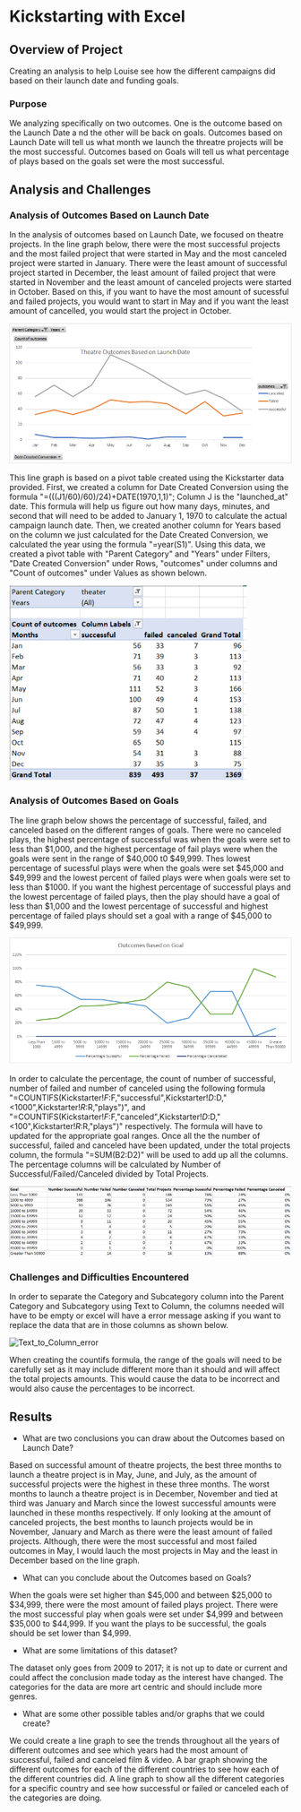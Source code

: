 # Kickstarting with Excel

## Overview of Project
Creating an analysis to help Louise see how the different campaigns did based on their launch date and funding goals. 

### Purpose
We analyzing specifically on two outcomes. One is the outcome based on the Launch Date a nd the other will be back on goals. Outcomes based on Launch Date will tell us what month we launch the threatre projects will be the most successful. Outcomes based on Goals will tell us what percentage of plays based on the goals set were the most successful.

## Analysis and Challenges

### Analysis of Outcomes Based on Launch Date
In the analysis of outcomes based on Launch Date, we focused on theatre projects. In the line graph below, there were the most successful projects and the most failed project that were started in May and the most canceled project were started in January. There were the least amount of successful project started in December, the least amount of failed project that were started in November and the least amount of canceled projects were started in October. Based on this, if you want to have the most amount of sucessful and failed projects, you would want to start in May and if you want the least amount of cancelled, you would start the project in October. 

![Theater_Outcomes_vs_Launch](/Resources/Theater_Outcomes_vs_Launch.png)

This line graph is based on a pivot table created using the Kickstarter data provided. First, we created a column for Date Created Conversion using the formula "=(((J1/60)/60)/24)+DATE(1970,1,1)"; Column J is the "launched_at" date. This formula will help us figure out how many days, minutes, and second that will need to be added to January 1, 1970 to calculate the actual campaign launch date. Then, we created another column for Years based on the column we just calculated for the Date Created Conversion, we calculated the year using the formula "=year(S1)". Using this data, we created a pivot table with "Parent Category" and "Years" under Filters, "Date Created Conversion" under Rows, "outcomes" under columns and "Count of outcomes" under Values as shown belown. 

![Launch_Date_Outcomes_Pivot](/Backup/Launch_Date_Outcomes_Pivot.png)

### Analysis of Outcomes Based on Goals
The line graph below shows the percentage of successful, failed, and canceled based on the different ranges of goals. There were no canceled plays, the highest percentage of successful was when the goals were set to less than $1,000, and the highest percentage of fail plays were when the goals were sent in the range of $40,000 t0 $49,999. Thes lowest percentage of sucessful plays were when the goals were set $45,000 and $49,999 and the lowest percent of failed plays were when goals were set to less than $1000. If you want the highest percentage of successful plays and the lowest percentage of failed plays, then the play should have a goal of less than $1,000 and the lowest percentage of successful and highest percentage of failed plays should set a goal with a range of $45,000 to $49,999. 

![Outcomes_vs_Goals](/Resources/Outcomes_vs_Goals.png)

In order to calculate the percentage, the count of number of successful, number of failed and number of canceled using the following formula "=COUNTIFS(Kickstarter!$F:$F,"successful",Kickstarter!$D:$D,"<1000",Kickstarter!$R:$R,"plays")", and "=COUNTIFS(Kickstarter!$F:$F,"canceled",Kickstarter!$D:$D,"<100",Kickstarter!$R:$R,"plays")" respectively. The formula will have to updated for the appropriate goal ranges. Once all the the number of successful, failed and canceled have been updated, under the total projects column, the formula "=SUM(B2:D2)" will be used to add up all the columns. The percentage columns will be calculated by Number of Successful/Failed/Canceled divided by Total Projects. 

![Goals_Outcome_Chart](/Backup/Goals_Outcome_Chart.png)

### Challenges and Difficulties Encountered
In order to separate the Category and Subcategory column into the Parent Category and Subcategory using Text to Column, the columns needed will have to be empty or excel will have a error message asking if you want to replace the data that are in those columns as shown below. 

![Text_to_Column_error](/Backup/Text_to_Column_error)

When creating the countifs formula, the range of the goals will need to be carefully set as it may include different more than it should and will affect the total projects amounts. This would cause the data to be incorrect and would also cause the percentages to be incorrect. 

## Results

- What are two conclusions you can draw about the Outcomes based on Launch Date?

Based on successful amount of theatre projects, the best three months to launch a theatre project is in May, June, and July, as the amount of successful projects were the highest in these three months. The worst months to launch a theatre project is in December, November and tied at third was January and March since the lowest successful amounts were launched in these months respectively. If only looking at the amount of canceled projects, the best months to launch projects would be in November, January and March as there were the least amount of failed projects. Although, there were the most successful and most failed outcomes in May, I would lauch the most projects in May and the least in December based on the line graph. 

- What can you conclude about the Outcomes based on Goals?

When the goals were set higher than $45,000 and between $25,000 to $34,999, there were the most amount of failed plays project. There were the most successful play when goals were set under $4,999 and between $35,000 to $44,999. If you want the plays to be successful, the goals should be set lower than $4,999. 

- What are some limitations of this dataset?

The dataset only goes from 2009 to 2017; it is not up to date or current and could affect the conclusion made today as the interest have changed. The categories for the data are more art centric and should include more genres. 

- What are some other possible tables and/or graphs that we could create?

We could create a line graph to see the trends throughout all the years of different outcomes and see which years had the most amount of successful, failed and canceled film & video. A bar graph showing the different outcomes for each of the different countries to see how each of the different countries did. A line graph to show all the different categories for a specific country and see how successful or failed or canceled each of the categories are doing. 

